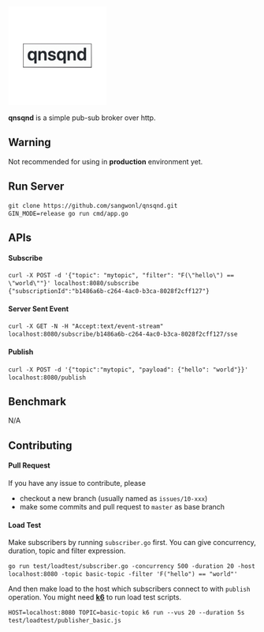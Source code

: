 ![](./assets/logo.gif)

**qnsqnd** is a simple pub-sub broker over http. 


## Warning

Not recommended for using in **production** environment yet.


## Run Server

```
git clone https://github.com/sangwonl/qnsqnd.git
GIN_MODE=release go run cmd/app.go
```

## APIs

#### Subscribe
```
curl -X POST -d '{"topic": "mytopic", "filter": "F(\"hello\") == \"world\""}' localhost:8080/subscribe
{"subscriptionId":"b1486a6b-c264-4ac0-b3ca-8028f2cff127"}
```

#### Server Sent Event
```
curl -X GET -N -H "Accept:text/event-stream" localhost:8080/subscribe/b1486a6b-c264-4ac0-b3ca-8028f2cff127/sse
```

#### Publish
```
curl -X POST -d '{"topic":"mytopic", "payload": {"hello": "world"}}' localhost:8080/publish
```


## Benchmark

N/A


## Contributing

#### Pull Request

If you have any issue to contribute, please
- checkout a new branch (usually named as `issues/10-xxx`)
- make some commits and pull request to `master` as base branch


#### Load Test

Make subscribers by running `subscriber.go` first. You can give concurrency, duration, topic and filter expression.

```
go run test/loadtest/subscriber.go -concurrency 500 -duration 20 -host localhost:8080 -topic basic-topic -filter 'F("hello") == "world"'
```

And then make load to the host which subscribers connect to with `publish` operation. You might need [**k6**](https://k6.io/) to run load test scripts.

```
HOST=localhost:8080 TOPIC=basic-topic k6 run --vus 20 --duration 5s test/loadtest/publisher_basic.js
```
